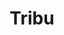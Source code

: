 ---
title: Tribu
date: 
draft: false

# descripcion
description : Aros colgantes en plata 925 y onix.

materials: Plata 925

color: 

dimensions: Largo 4,00 cm

code: 01-01-1041

type: "Aros"

categories: []

price: $6.530,00

price_eftvo: $5.550,00

# Images
# first image will be shown in the product page
images:
  # - image: "images/path_to_image"
  # La ubicacion de las imagenes es imagenes/Aros/Aros.Colgantes/01-01-1041-tribu
  - image: "./images/aros/colgantes/01-01-1041-tribu.jpg"
---